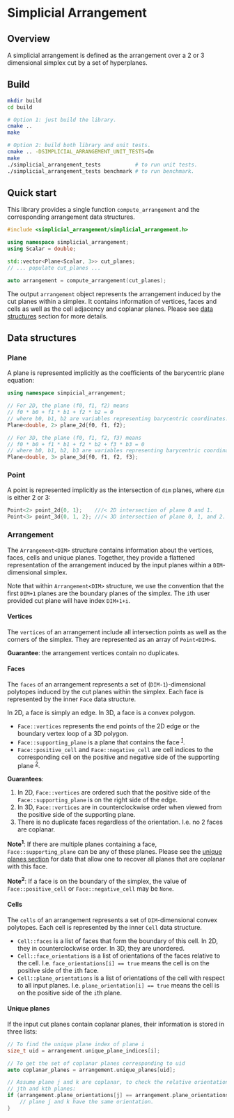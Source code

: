 # Simplicial Arrangement

## Overview

A simplicial arrangement is defined as the arrangement over a 2 or 3 dimensional
simplex cut by a set of hyperplanes.

## Build

```sh
mkdir build
cd build

# Option 1: just build the library.
cmake ..
make

# Option 2: build both library and unit tests.
cmake .. -DSIMPLICIAL_ARRANGEMENT_UNIT_TESTS=On
make
./simplicial_arrangement_tests           # to run unit tests.
./simplicial_arrangement_tests benchmark # to run benchmark.
```

## Quick start
This library provides a single function `compute_arrangement` and the
corresponding arrangement data structures.

```c++
#include <simplicial_arrangement/simplicial_arrangement.h>

using namespace simplicial_arrangement;
using Scalar = double;

std::vector<Plane<Scalar, 3>> cut_planes;
// ... populate cut_planes ...

auto arrangement = compute_arrangement(cut_planes);
```
The output `arrangement` object represents the arrangement induced by the cut
planes within a simplex.  It contains information of vertices, faces and cells
as well as the cell adjacency and coplanar planes. Please see [data
structures](#data-structures) section for more details.

## Data structures

### Plane
A plane is represented implicitly as the coefficients of the barycentric plane
equation:

```c++
using namespace simpicial_arrangement;

// For 2D, the plane (f0, f1, f2) means
// f0 * b0 + f1 * b1 + f2 * b2 = 0
// where b0, b1, b2 are variables representing barycentric coordinates.
Plane<double, 2> plane_2d{f0, f1, f2};

// For 3D, the plane (f0, f1, f2, f3) means
// f0 * b0 + f1 * b1 + f2 * b2 + f3 * b3 = 0
// where b0, b1, b2, b3 are variables representing barycentric coordinates.
Plane<double, 3> plane_3d{f0, f1, f2, f3};
```

### Point
A point is represented implicitly as the intersection of `dim` planes, where
`dim` is either 2 or 3:

```c++
Point<2> point_2d{0, 1};    ///< 2D intersection of plane 0 and 1.
Point<3> point_3d{0, 1, 2}; ///< 3D intersection of plane 0, 1, and 2.
```

### Arrangement
The `Arrangement<DIM>` structure contains information about the vertices, faces,
cells and unique planes.  Together, they provide a flattened representation of
the arrangement induced by the input planes within a `DIM`-dimensional simplex.

Note that within `Arrangement<DIM>` structure, we use the convention that the
first `DIM+1` planes are the boundary planes of the simplex.  The `i`th user
provided cut plane will have index `DIM+1+i`.

#### Vertices
The `vertices` of an arrangement include all intersection points as well as the
corners of the simplex.  They are represented as an array of `Point<DIM>`s.

**Guarantee**: the arrangement vertices contain no duplicates.

#### Faces
The `faces` of an arrangement represents a set of (`DIM-1`)-dimensional
polytopes induced by the cut planes within the simplex.  Each face is
represented by the inner `Face` data structure.

In 2D, a face is simply an edge.
In 3D, a face is a convex polygon.

* `Face::vertices` represents the end points of the 2D edge or the boundary
  vertex loop of a 3D polygon.
* `Face::supporting_plane` is a plane that contains the face
  <sup>[1](#coplanar_planes)</sup>.
* `Face::positive_cell` and `Face::negative_cell` are cell indices to the
  corresponding cell on the positive and negative side of the supporting plane
  <sup>[2](#boundary_face)</sup>.

**Guarantees**:
1. In 2D, `Face::vertices` are ordered such that the positive side
of the `Face::supporting_plane` is on the right side of the edge.
2. In 3D, `Face::vertices` are in counterclockwise order when viewed from the positive
side of the supporting plane.
3. There is no duplicate faces regardless of the orientation.  I.e. no 2 faces
   are coplanar.

<a name="coplanar_planes">**Note<sup>1</sup>**</a>:
If there are multiple planes containing a face, `Face::supporting_plane` can be
any of these planes.  Please see the [unique planes section](#unique-planes) for
data that allow one to recover all planes that are coplanar with this face.

<a name="boundary_face">**Note<sup>2</sup>**</a>:
If a face is on the boundary of the simplex, the value of
`Face::positive_cell` or `Face::negative_cell` may be `None`.

#### Cells
The `cells` of an arrangement represents a set of `DIM`-dimensional convex
polytopes.  Each cell is represented by the inner `Cell` data structure.

* `Cell::faces` is a list of faces that form the boundary of this cell.  In 2D,
  they in counterclockwise order.  In 3D, they are unordered.
* `Cell::face_orientations` is a list of orientations of the faces relative to
  the cell.  I.e. `face_orientations[i] == true` means the cell is on the
  positive side of the `i`th face.
* `Cell::plane_orientations` is a list of orientations of the cell with respect
  to all input planes.  I.e. `plane_orientation[i] == true` means the cell is on
  the positive side of the `i`th plane.

#### Unique planes
If the input cut planes contain coplanar planes, their information is stored in
three lists:

```c++
// To find the unique plane index of plane i
size_t uid = arrangement.unique_plane_indices[i];

// To get the set of coplanar planes corresponding to uid
auto coplanar_planes = arrangement.unique_planes[uid];

// Assume plane j and k are coplanar, to check the relative orientation of
// jth and kth planes:
if (arrangement.plane_orientations[j] == arrangement.plane_orientations[k]) {
    // plane j and k have the same orientation.
}
```

